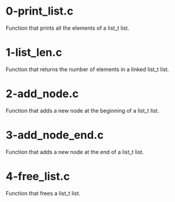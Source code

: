 # 0-print_list.c

Function that prints all the elements of a list_t list.

# 1-list_len.c

Function that returns the number of elements in a linked list_t list.

# 2-add_node.c

Function that adds a new node at the beginning of a list_t list.

# 3-add_node_end.c

Function that adds a new node at the end of a list_t list.

# 4-free_list.c

Function that frees a list_t list.